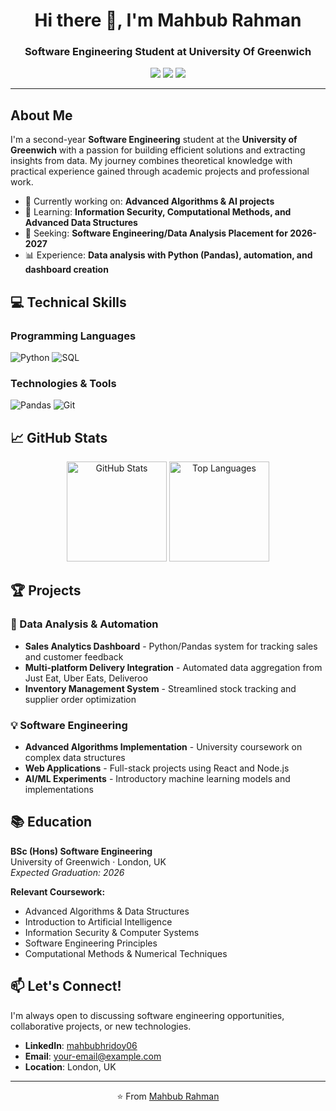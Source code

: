 <h1 align="center">Hi there 👋, I'm Mahbub Rahman</h1>
<h3 align="center">Software Engineering Student at University Of Greenwich</h3>

<p align="center">
  <a href="https://www.linkedin.com/in/mahbubhridoy06/"><img src="https://img.shields.io/badge/LinkedIn-0077B5?style=for-the-badge&logo=linkedin&logoColor=white"></a>
  <a href="mailto:mahbubhridoy08@gmail.com"><img src="https://img.shields.io/badge/Email-D14836?style=for-the-badge&logo=gmail&logoColor=white"></a>
  <a href="https://github.com/mahbubhridoy06"><img src="https://img.shields.io/badge/Portfolio-000000?style=for-the-badge&logo=github&logoColor=white"></a>
</p>

---

## About Me

I'm a second-year **Software Engineering** student at the **University of Greenwich** with a passion for building efficient solutions and extracting insights from data. My journey combines theoretical knowledge with practical experience gained through academic projects and professional work.

- 🔭 Currently working on: **Advanced Algorithms & AI projects**
- 🌱 Learning: **Information Security, Computational Methods, and Advanced Data Structures**
- 💼 Seeking: **Software Engineering/Data Analysis Placement for 2026-2027**
- 📊 Experience: **Data analysis with Python (Pandas), automation, and dashboard creation**

## 💻 Technical Skills

### Programming Languages
![Python](https://img.shields.io/badge/Python-3776AB?style=for-the-plastic&logo=python&logoColor=white)
![SQL](https://img.shields.io/badge/SQL-4479A1?style=for-the-plastic&logo=postgresql&logoColor=white)

### Technologies & Tools
![Pandas](https://img.shields.io/badge/Pandas-150458?style=for-the-plastic&logo=pandas&logoColor=white)
![Git](https://img.shields.io/badge/Git-F05032?style=for-the-plastic&logo=git&logoColor=white)

## 📈 GitHub Stats

<p align="center">
  <img src="https://github-readme-stats.vercel.app/api?username=yourusername&show_icons=true&theme=default" alt="GitHub Stats" height="160"/>
  <img src="https://github-readme-stats.vercel.app/api/top-langs/?username=yourusername&layout=compact&theme=default" alt="Top Languages" height="160"/>
</p>

## 🏆 Projects

### 🔧 Data Analysis & Automation
- **Sales Analytics Dashboard** - Python/Pandas system for tracking sales and customer feedback
- **Multi-platform Delivery Integration** - Automated data aggregation from Just Eat, Uber Eats, Deliveroo
- **Inventory Management System** - Streamlined stock tracking and supplier order optimization

### 💡 Software Engineering
- **Advanced Algorithms Implementation** - University coursework on complex data structures
- **Web Applications** - Full-stack projects using React and Node.js
- **AI/ML Experiments** - Introductory machine learning models and implementations

## 📚 Education

**BSc (Hons) Software Engineering** \
University of Greenwich · London, UK \
*Expected Graduation: 2026*

**Relevant Coursework:** 
- Advanced Algorithms & Data Structures
- Introduction to Artificial Intelligence  
- Information Security & Computer Systems
- Software Engineering Principles
- Computational Methods & Numerical Techniques

## 📫 Let's Connect!

I'm always open to discussing software engineering opportunities, collaborative projects, or new technologies.

- **LinkedIn**: [mahbubhridoy06](https://www.linkedin.com/in/mahbubhridoy06/)
- **Email**: your-email@example.com
- **Location**: London, UK

---

<p align="center">⭐️ From <a href="https://github.com/yourusername">Mahbub Rahman</a></p>
